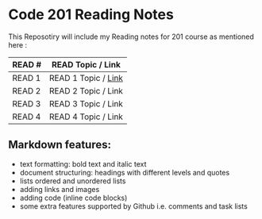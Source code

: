 # Code 201 Reading Notes

This Reposotiry will include my Reading notes for 201 course as mentioned here :


READ #     | READ Topic / Link  
-----------|--------------
READ 1     | READ 1 Topic / [Link](https://rehamwael.github.io/reading-notes/class-01)
READ 2     | READ 2 Topic / Link 
READ 3     | READ 3 Topic / Link 
READ 4     | READ 4 Topic / Link 




## Markdown features:
- text formatting: bold text and italic text
- document structuring: headings with different levels and quotes
- lists ordered and unordered lists
- adding links and images
- adding code (inline code blocks)
- some extra features supported by Github i.e. comments and task lists
